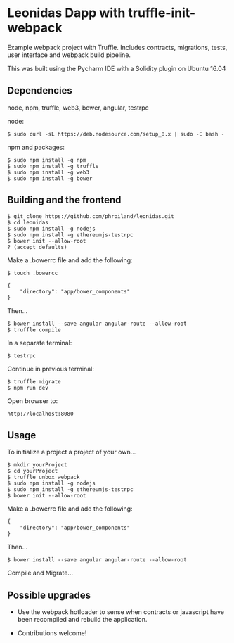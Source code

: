 # Leonidas Dapp with truffle-init-webpack

Example webpack project with Truffle. Includes contracts, migrations, tests, user interface and webpack build pipeline.

This was built using the Pycharm IDE with a Solidity plugin on Ubuntu 16.04

## Dependencies

node, npm, truffle, web3, bower, angular, testrpc

node:

    $ sudo curl -sL https://deb.nodesource.com/setup_8.x | sudo -E bash -

npm and packages:
    
    $ sudo npm install -g npm
    $ sudo npm install -g truffle
    $ sudo npm install -g web3
    $ sudo npm install -g bower
    
## Building and the frontend

    $ git clone https://github.com/phroiland/leonidas.git
    $ cd leonidas
    $ sudo npm install -g nodejs
    $ sudo npm install -g ethereumjs-testrpc
    $ bower init --allow-root 
    ? (accept defaults)

Make a .bowerrc file and add the following:
    
    $ touch .bowercc
    
    {
        "directory": "app/bower_components"
    }
    
Then...
    
    $ bower install --save angular angular-route --allow-root
    $ truffle compile

In a separate terminal:
    
    $ testrpc
    
Continue in previous terminal:

    $ truffle migrate
    $ npm run dev

Open browser to:
    
    http://localhost:8080

## Usage

To initialize a project a project of your own...
    
    $ mkdir yourProject
    $ cd yourProject
    $ truffle unbox webpack
    $ sudo npm install -g nodejs
    $ sudo npm install -g ethereumjs-testrpc
    $ bower init --allow-root

Make a .bowerrc file and add the following:
    
    {
        "directory": "app/bower_components"
    }
    
Then...
    
    $ bower install --save angular angular-route --allow-root
    
Compile and Migrate...

## Possible upgrades

* Use the webpack hotloader to sense when contracts or javascript have been recompiled and rebuild the application.

* Contributions welcome!